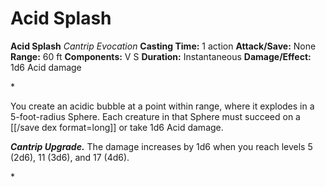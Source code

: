 # Acid Splash

**Acid Splash**
_Cantrip Evocation_
**Casting Time:** 1 action
**Attack/Save:** None
**Range:** 60 ft
**Components:** V S
**Duration:** Instantaneous
**Damage/Effect:** 1d6 Acid damage

*<p>You create an acidic bubble at a point within range, where it explodes in a 5-foot-radius Sphere. Each creature in that Sphere must succeed on a [[/save dex format=long]] or take 1d6 Acid damage.

*****Cantrip Upgrade.***** The damage increases by 1d6 when you reach levels 5 (2d6), 11 (3d6), and 17 (4d6).</p>*